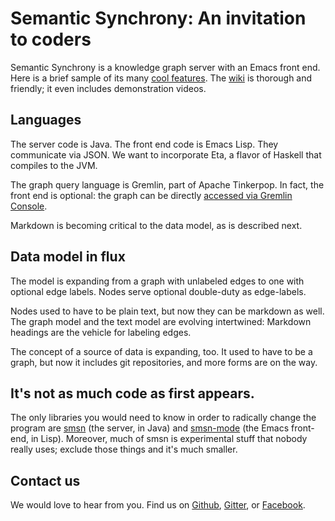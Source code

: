 # Semantic Synchrony: An invitation to coders

Semantic Synchrony is a knowledge graph server with an Emacs front end. Here is a brief sample of its many [cool features](https://github.com/synchrony/smsn/wiki/SmSn's-features-in-250-words). The [wiki](https://github.com/synchrony/smsn/wiki) is thorough and friendly; it even includes demonstration videos.

## Languages

The server code is Java. The front end code is Emacs Lisp. They communicate via JSON. We want to incorporate Eta, a flavor of Haskell that compiles to the JVM.

The graph query language is Gremlin, part of Apache Tinkerpop. In fact, the front end is optional: the graph can be directly [accessed via Gremlin Console](https://github.com/synchrony/smsn/wiki/Gremlin-on-the-Graph).

Markdown is becoming critical to the data model, as is described next.

## Data model in flux

The model is expanding from a graph with unlabeled edges to one with optional edge labels. Nodes serve optional double-duty as edge-labels.

Nodes used to have to be plain text, but now they can be markdown as well. The graph model and the text model are evolving intertwined: Markdown headings are the vehicle for labeling edges.

The concept of a source of data is expanding, too. It used to have to be a graph, but now it includes git repositories, and more forms are on the way.

## It's not as much code as first appears. 

The only libraries you would need to know in order to radically change the program are [smsn](https://github.com/synchrony/smsn) (the server, in Java) and [smsn-mode](https://github.com/synchrony/smsn-mode) (the Emacs front-end, in Lisp). Moreover, much of smsn is experimental stuff that nobody really uses; exclude those things and it's much smaller.

## Contact us

We would love to hear from you. Find us on [Github](https://github.com/synchrony), [Gitter](https://gitter.im/synchrony), or [Facebook](https://www.facebook.com/semanticsynchrony).
